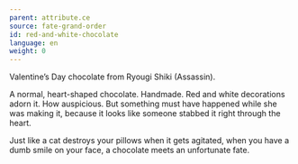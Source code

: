 ```yaml
---
parent: attribute.ce
source: fate-grand-order
id: red-and-white-chocolate
language: en
weight: 0
---
```


Valentine’s Day chocolate from Ryougi Shiki (Assassin).

A normal, heart-shaped chocolate. Handmade.
Red and white decorations adorn it. How auspicious.
But something must have happened while she was making it, because it looks like someone stabbed it right through the heart.

Just like a cat destroys your pillows when it gets agitated, when you have a dumb smile on your face, a chocolate meets an unfortunate fate.
